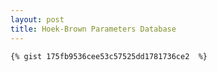 ```yaml
---
layout: post
title: Hoek-Brown Parameters Database
---
```




```
{% gist 175fb9536cee53c57525dd1781736ce2  %}
```

<script src="https://gist.github.com/berkdemir/175fb9536cee53c57525dd1781736ce2.js"> </script>

